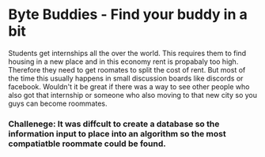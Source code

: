 # Byte Buddies - Find your buddy in a bit
Students get internships all the over the world. This requires them to find housing in a new place and in this economy rent is propabaly too high. Therefore they need to get roomates to split the cost of rent. But most of the time this usually happens in small discussion boards like discords or facebook. Wouldn't it be great if there was a way to see other people who also got that internship or someone who also moving to that new city so you guys can become roommates. 


### Challenege: It was diffcult to create a database so the information input to place into an algorithm so the most compatiatble roommate could be found.

